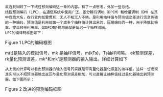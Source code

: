 	最近我回顾了一下线性预测编码这一章的内容，有了一点思考，外加一些总结。
	线性预测编码（LPC），在通信系统中使用广泛，差分脉码调制（DPCM）和增量调制（DM）在其中鼎鼎大名，在行业内如雷贯耳，无人不知无人不晓。是利用抽样值与预测值之差进行信息传输的一种编码，预测值是利用前面一个或多个抽样值计算出来的，压缩编码的一种，用于降低比特率，提高频带利用率。如DPCM的预测器就是延迟一个抽样间隔。
	LPC的编译码框图如下：

 
Figure 1 LPC的编码框图
![]()


m(t)是输入的模拟信号，mk 是抽样信号，m(kTs)，Ts抽样间隔。
ek预测误差，rk量化预测误差，mk*和mk’是预测器的输入输出。详细计算如下
 
	从上面的计算可以看出预测器的输入信号其实就是带有量化器量化误差的抽样值，这样一想发现其实可以不把预测器输出返回与量化预测误差相加，可以直接让抽样值经过量化器输出到预测器。如下图所示：

 
Figure 2 改进的预测编码框图

